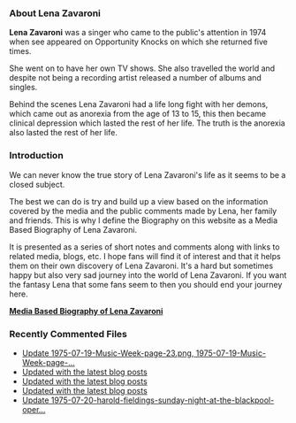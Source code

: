 ### About Lena Zavaroni

<p><strong>Lena Zavaroni</strong> was a singer who came to the public's attention in 1974 when see appeared on Opportunity Knocks on which she returned five times.</p>

<p>She went on to have her own TV shows. She also travelled the world and despite not being a recording artist released a number of albums and singles.</p>

<p>Behind the scenes Lena Zavaroni had a life long fight with her demons, which came out as anorexia from the age of 13 to 15, this then became clinical depression which lasted the rest of her life. The truth is the anorexia also lasted the rest of her life.</p>

### Introduction

<p>We can never know the true story of Lena Zavaroni's life as it seems to be a closed subject.</p>

<p>The best we can do is try and build up a view based on the information covered by the media and the public comments made by Lena, her family and friends. This is why I define the Biography on this website as a Media Based Biography of Lena Zavaroni.</p>

<p>It is presented as a series of short notes and comments along with links to related media, blogs, etc. I hope fans will find it of interest and that it helps them on their own discovery of Lena Zavaroni. It's a hard but sometimes happy but also very sad journey into the world of Lena Zavaroni. If you want the fantasy Lena that some fans seem to then you should end your journey here.</p>

<a href="https://fanzoflenazavaroni.github.io/biography/lena-zavaroni/"><strong>Media Based Biography of Lena Zavaroni</strong></a>

### Recently Commented Files

<!-- BLOG-POST-LIST:START -->
- [Update 1975-07-19-Music-Week-page-23.png, 1975-07-19-Music-Week-page-…](https://github.com/FanzOfLenaZavaroni/fanzoflenazavaroni.github.io/commit/1d4b19c86805a3f9f6bee7f828fb33c849502798)
- [Updated with the latest blog posts](https://github.com/FanzOfLenaZavaroni/fanzoflenazavaroni.github.io/commit/94c65ecaa91651bf62688db35a4db153674678f4)
- [Updated with the latest blog posts](https://github.com/FanzOfLenaZavaroni/fanzoflenazavaroni.github.io/commit/caecb27a90ddfa4bc9fd55161c6fef2f9b6fd987)
- [Updated with the latest blog posts](https://github.com/FanzOfLenaZavaroni/fanzoflenazavaroni.github.io/commit/bc4db5c6c5dd7fbcb255c25fa5541a3578aa1529)
- [Update 1975-07-20-harold-fieldings-sunday-night-at-the-blackpool-oper…](https://github.com/FanzOfLenaZavaroni/fanzoflenazavaroni.github.io/commit/5f113d6a06204cdfb137c0c20ccb9678679f4ea0)
<!-- BLOG-POST-LIST:END -->
